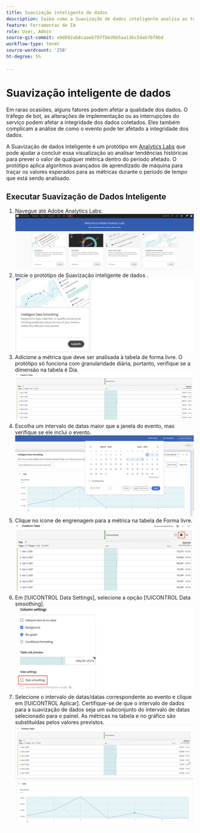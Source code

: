 ```yaml
---
title: Suavização inteligente de dados
description: Saiba como a Suavização de dados inteligente analisa as tendências históricas para prever o valor de qualquer métrica dentro de um período de tempo afetado.
feature: Ferramentas de IA
role: User, Admin
source-git-commit: a9d892ab8caaeb797fbbd9b5aa136c5dab76f8bd
workflow-type: tm+mt
source-wordcount: '258'
ht-degree: 5%

---
```


# Suavização inteligente de dados

Em raras ocasiões, alguns fatores podem afetar a qualidade dos dados. O tráfego de bot, as alterações de implementação ou as interrupções do serviço podem afetar a integridade dos dados coletados. Eles também complicam a análise de como o evento pode ter afetado a integridade dos dados.

A Suavização de dados inteligente é um protótipo em [Analytics Labs](/help/analyze/labs.md) que pode ajudar a concluir essa visualização ao analisar tendências históricas para prever o valor de qualquer métrica dentro do período afetado. O protótipo aplica algoritmos avançados de aprendizado de máquina para traçar os valores esperados para as métricas durante o período de tempo que está sendo analisado.

## Executar Suavização de Dados Inteligente

1. Navegue até Adobe Analytics Labs:
   ![Labs](assets/labs.png)
1. Inicie o protótipo de Suavização inteligente de dados .
   ![Iniciar protótipo](assets/intelligent-ds.png)
1. Adicione a métrica que deve ser analisada à tabela de forma livre. O protótipo só funciona com granularidade diária, portanto, verifique se a dimensão na tabela é Dia.
   ![Adicionar métrica](assets/add-metric.png)
1. Escolha um intervalo de datas maior que a janela do evento, mas verifique se ele inclui o evento.
   ![Intervalo de datas](assets/date-range.png)
1. Clique no ícone de engrenagem para a métrica na tabela de Forma livre.
   ![Ícone de engrenagem](assets/gear-icon.png)
1. Em [!UICONTROL Data Settings], selecione a opção [!UICONTROL Data smoothing].
   ![Suavização de dados](assets/column-setting.png)
1. Selecione o intervalo de datas/datas correspondente ao evento e clique em [!UICONTROL Aplicar].
Certifique-se de que o intervalo de dados para a suavização de dados seja um subconjunto do intervalo de datas selecionado para o painel. As métricas na tabela e no gráfico são substituídas pelos valores previstos.
   ![Valores previstos](assets/predictive-values.png)
